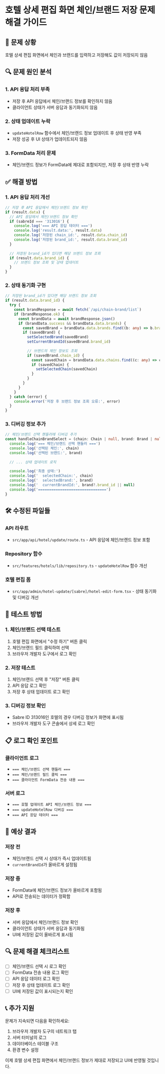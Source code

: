# 호텔 상세 편집 화면 체인/브랜드 저장 문제 해결 가이드

## 🚨 **문제 상황**
호텔 상세 편집 화면에서 체인과 브랜드를 입력하고 저장해도 값이 저장되지 않음

## 🔍 **문제 원인 분석**

### 1. **API 응답 처리 부족**
- 저장 후 API 응답에서 체인/브랜드 정보를 확인하지 않음
- 클라이언트 상태가 서버 응답과 동기화되지 않음

### 2. **상태 업데이트 누락**
- `updateHotelRow` 함수에서 체인/브랜드 정보 업데이트 후 상태 반영 부족
- 저장 성공 후 UI 상태가 업데이트되지 않음

### 3. **FormData 처리 문제**
- 체인/브랜드 정보가 FormData에 제대로 포함되지만, 저장 후 상태 반영 누락

## ✅ **해결 방법**

### 1. **API 응답 처리 개선**
```typescript
// 저장 후 API 응답에서 체인/브랜드 정보 확인
if (result.data) {
  // API 응답에서 체인/브랜드 정보 확인
  if (sabreId === '313016') {
    console.log('=== API 응답 데이터 ===')
    console.log('result.data:', result.data)
    console.log('저장된 chain_id:', result.data.chain_id)
    console.log('저장된 brand_id:', result.data.brand_id)
  }
  
  // 저장된 brand_id가 있다면 해당 브랜드 정보 조회
  if (result.data.brand_id) {
    // 브랜드 정보 조회 및 상태 업데이트
  }
}
```

### 2. **상태 동기화 구현**
```typescript
// 저장된 brand_id가 있다면 해당 브랜드 정보 조회
if (result.data.brand_id) {
  try {
    const brandResponse = await fetch(`/api/chain-brand/list`)
    if (brandResponse.ok) {
      const brandData = await brandResponse.json()
      if (brandData.success && brandData.data.brands) {
        const savedBrand = brandData.data.brands.find((b: any) => b.brand_id === result.data.brand_id)
        if (savedBrand) {
          setSelectedBrand(savedBrand)
          setCurrentBrandId(savedBrand.brand_id)
          
          // 브랜드의 체인 정보도 조회
          if (savedBrand.chain_id) {
            const savedChain = brandData.data.chains.find((c: any) => c.chain_id === savedBrand.chain_id)
            if (savedChain) {
              setSelectedChain(savedChain)
            }
          }
        }
      }
    }
  } catch (error) {
    console.error('저장 후 브랜드 정보 조회 오류:', error)
  }
}
```

### 3. **디버깅 정보 추가**
```typescript
// 체인/브랜드 선택 핸들러에 디버깅 추가
const handleChainBrandSelect = (chain: Chain | null, brand: Brand | null) => {
  console.log('=== 체인/브랜드 선택 핸들러 ===')
  console.log('선택된 체인:', chain)
  console.log('선택된 브랜드:', brand)
  
  // ... 상태 업데이트 로직
  
  console.log('최종 상태:')
  console.log('  selectedChain:', chain)
  console.log('  selectedBrand:', brand)
  console.log('  currentBrandId:', brand?.brand_id || null)
  console.log('===============================')
}
```

## 🛠️ **수정된 파일들**

### **API 라우트**
- `src/app/api/hotel/update/route.ts` - API 응답에 체인/브랜드 정보 포함

### **Repository 함수**
- `src/features/hotels/lib/repository.ts` - `updateHotelRow` 함수 개선

### **호텔 편집 폼**
- `src/app/admin/hotel-update/[sabre]/hotel-edit-form.tsx` - 상태 동기화 및 디버깅 개선

## 🔧 **테스트 방법**

### 1. **체인/브랜드 선택 테스트**
1. 호텔 편집 화면에서 "수정 하기" 버튼 클릭
2. 체인/브랜드 필드 클릭하여 선택
3. 브라우저 개발자 도구에서 로그 확인

### 2. **저장 테스트**
1. 체인/브랜드 선택 후 "저장" 버튼 클릭
2. API 응답 로그 확인
3. 저장 후 상태 업데이트 로그 확인

### 3. **디버깅 정보 확인**
- Sabre ID 313016인 호텔의 경우 디버깅 정보가 화면에 표시됨
- 브라우저 개발자 도구 콘솔에서 상세 로그 확인

## 📋 **로그 확인 포인트**

### **클라이언트 로그**
- `=== 체인/브랜드 선택 핸들러 ===`
- `=== 체인/브랜드 필드 클릭 ===`
- `=== 클라이언트 FormData 전송 내용 ===`

### **서버 로그**
- `=== 호텔 업데이트 API 체인/브랜드 정보 ===`
- `=== updateHotelRow 디버깅 ===`
- `=== API 응답 데이터 ===`

## 🎯 **예상 결과**

### **저장 전**
- 체인/브랜드 선택 시 상태가 즉시 업데이트됨
- `currentBrandId`가 올바르게 설정됨

### **저장 중**
- FormData에 체인/브랜드 정보가 올바르게 포함됨
- API로 전송되는 데이터가 정확함

### **저장 후**
- 서버 응답에서 체인/브랜드 정보 확인
- 클라이언트 상태가 서버 응답과 동기화됨
- UI에 저장된 값이 올바르게 표시됨

## 🔍 **문제 해결 체크리스트**

- [ ] 체인/브랜드 선택 시 로그 확인
- [ ] FormData 전송 내용 로그 확인
- [ ] API 응답 데이터 로그 확인
- [ ] 저장 후 상태 업데이트 로그 확인
- [ ] UI에 저장된 값이 표시되는지 확인

## 📞 **추가 지원**

문제가 지속되면 다음을 확인하세요:
1. 브라우저 개발자 도구의 네트워크 탭
2. 서버 터미널의 로그
3. 데이터베이스 테이블 구조
4. 환경 변수 설정

이제 호텔 상세 편집 화면에서 체인/브랜드 정보가 제대로 저장되고 UI에 반영될 것입니다.

